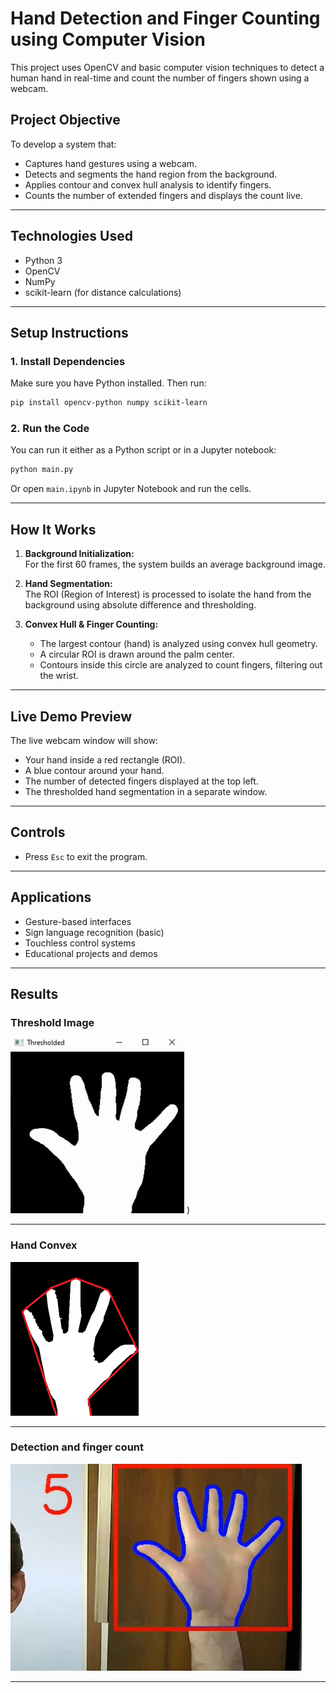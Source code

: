 # Hand Detection and Finger Counting using Computer Vision

This project uses OpenCV and basic computer vision techniques to detect a human hand in real-time and count the number of fingers shown using a webcam.

## Project Objective

To develop a system that:
- Captures hand gestures using a webcam.
- Detects and segments the hand region from the background.
- Applies contour and convex hull analysis to identify fingers.
- Counts the number of extended fingers and displays the count live.

---

## Technologies Used

- Python 3
- OpenCV
- NumPy
- scikit-learn (for distance calculations)

---


## Setup Instructions

### 1. Install Dependencies

Make sure you have Python installed. Then run:

```bash
pip install opencv-python numpy scikit-learn
```

### 2. Run the Code

You can run it either as a Python script or in a Jupyter notebook:

```bash
python main.py
```

Or open `main.ipynb` in Jupyter Notebook and run the cells.

---

## How It Works

1. **Background Initialization:**  
   For the first 60 frames, the system builds an average background image.

2. **Hand Segmentation:**  
   The ROI (Region of Interest) is processed to isolate the hand from the background using absolute difference and thresholding.

3. **Convex Hull & Finger Counting:**  
   - The largest contour (hand) is analyzed using convex hull geometry.
   - A circular ROI is drawn around the palm center.
   - Contours inside this circle are analyzed to count fingers, filtering out the wrist.

---

## Live Demo Preview

The live webcam window will show:
- Your hand inside a red rectangle (ROI).
- A blue contour around your hand.
- The number of detected fingers displayed at the top left.
- The thresholded hand segmentation in a separate window.

---

## Controls

- Press `Esc` to exit the program.

---

## Applications

- Gesture-based interfaces
- Sign language recognition (basic)
- Touchless control systems
- Educational projects and demos

---

## Results

### Threshold Image
![threshold image](threshold_image.jpg)
)

---

### Hand Convex 
![hand convex ](hand_convex.png)

---

### Detection and finger count
![Detection and finger count](result_image.jpg)

---





[def]: "hand
